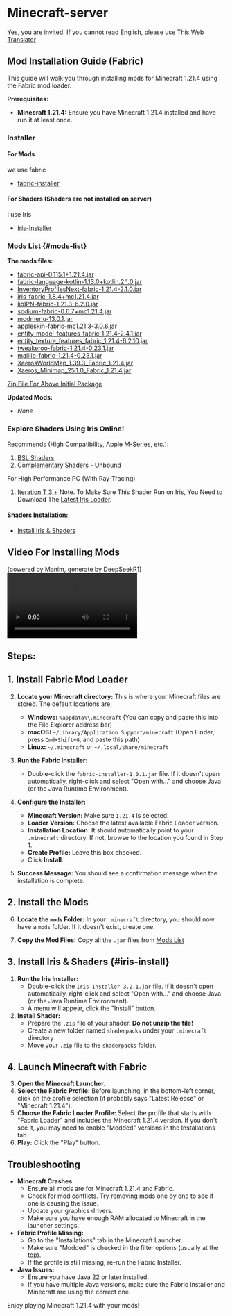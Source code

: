 # Minecraft-server

Yes, you are invited. If you cannot read English, please use [This Web Translator](https://immersivetranslate.com/en/)

## Mod Installation Guide (Fabric)

This guide will walk you through installing mods for Minecraft 1.21.4 using the Fabric mod loader.

**Prerequisites:**

*   **Minecraft 1.21.4:**  Ensure you have Minecraft 1.21.4 installed and have run it at least once.

### Installer

#### For Mods

we use fabric

*  [fabric-installer](https://fabricmc.net/use/installer/)

#### For Shaders (Shaders are not installed on server)

I use Iris

-  [Iris-Installer](https://www.irisshaders.dev/download)

### Mods List {#mods-list}

**The mods files:** 
*   [fabric-api-0.115.1+1.21.4.jar](https://modrinth.com/mod/fabric-api/version/0.115.1+1.21.4)
*   [fabric-language-kotlin-1.13.0+kotlin.2.1.0.jar](https://www.curseforge.com/minecraft/mc-mods/fabric-language-kotlin/files/5950505)
*   [InventoryProfilesNext-fabric-1.21.4-2.1.0.jar](https://www.curseforge.com/minecraft/mc-mods/inventory-profiles-next/files/5937110)
*   [iris-fabric-1.8.4+mc1.21.4.jar](https://modrinth.com/mod/iris/version/1.8.4+1.21.4-fabric)
*   [libIPN-fabric-1.21.3-6.2.0.jar](https://modrinth.com/mod/libipn/version/fabric-1.21.3-6.2.0)
*   [sodium-fabric-0.6.7+mc1.21.4.jar](https://modrinth.com/mod/sodium/version/mc1.21.4-0.6.7-fabric)
*   [modmenu-13.0.1.jar](https://modrinth.com/mod/modmenu/version/13.0.1)
*   [appleskin-fabric-mc1.21.3-3.0.6.jar](https://modrinth.com/mod/appleskin/version/cHQjeYVS)
*   [entity_model_features_fabric_1.21.4-2.4.1.jar](https://modrinth.com/mod/entity-model-features/version/n0dDeW4R)
*   [entity_texture_features_fabric_1.21.4-6.2.10.jar](https://modrinth.com/mod/entitytexturefeatures/version/441qELLe)
*   [tweakeroo-fabric-1.21.4-0.23.1.jar](https://modrinth.com/mod/tweakeroo/version/0.23.1)
*   [malilib-fabric-1.21.4-0.23.1.jar](https://modrinth.com/mod/malilib/version/0.23.1)
*   [XaerosWorldMap_1.39.3_Fabric_1.21.4.jar](https://modrinth.com/mod/xaeros-world-map/version/1.39.3_Fabric_1.21.4)
*   [Xaeros_Minimap_25.1.0_Fabric_1.21.4.jar](https://modrinth.com/mod/xaeros-minimap/version/25.1.0_Fabric_1.21.4)

[Zip File For Above Initial Package](https://drive.google.com/file/d/1cDLm9mCsZr_2qInrS151-V_he-tW7v_H/view?usp=sharing)

**Updated Mods:**
* *None*
### Explore Shaders Using Iris Online!

Recommends (High Compatibility, Apple M-Series, etc.):
1. [BSL Shaders](https://modrinth.com/shader/bsl-shaders/version/8.4.01.2)
2. [Complementary Shaders - Unbound](https://modrinth.com/shader/complementary-unbound/version/r5.4)

For High Performance PC (With Ray-Tracing)
1. [Iteration T 3.+](https://texture-packs.com/shaders/iteration/#download)
Note. To Make Sure This Shader Run on Iris, You Need to Download The [Latest Iris Loader](https://www.irisshaders.dev/download). 

#### Shaders Installation:
- [Install Iris & Shaders](#iris-install)
## Video For Installing Mods

(powered by Manim, generate by DeepSeekR1)
<video  controls>
  <source src="FabricInstallationOptimized.mp4" type="video/mp4">
</video>


## Steps:

## 1. Install Fabric Mod Loader

2.  **Locate your Minecraft directory:** This is where your Minecraft files are stored. The default locations are:
    *   **Windows:** `%appdata%\.minecraft` (You can copy and paste this into the File Explorer address bar)
    *   **macOS:** `~/Library/Application Support/minecraft` (Open Finder, press `Cmd+Shift+G`, and paste this path)
    *   **Linux:** `~/.minecraft` or `~/.local/share/minecraft`

3.  **Run the Fabric Installer:**
    *   Double-click the `fabric-installer-1.0.1.jar` file.  If it doesn't open automatically, right-click and select "Open with..." and choose Java (or the Java Runtime Environment).

4.  **Configure the Installer:**
    *   **Minecraft Version:** Make sure `1.21.4` is selected.
    *   **Loader Version:** Choose the latest available Fabric Loader version.
    *   **Installation Location:** It should automatically point to your `.minecraft` directory.  If not, browse to the location you found in Step 1.
    *   **Create Profile:**  Leave this box checked.
    *   Click **Install**.

5.  **Success Message:**  You should see a confirmation message when the installation is complete.

## 2. Install the Mods

6.  **Locate the `mods` Folder:**  In your `.minecraft` directory, you should now have a `mods` folder. If it doesn't exist, create one.

7.  **Copy the Mod Files:** Copy all the `.jar` files from [Mods List](#mods-list)

## 3. Install Iris & Shaders {#iris-install}
1.  **Run the Iris Installer:**
    *   Double-click the `Iris-Installer-3.2.1.jar` file.  If it doesn't open automatically, right-click and select "Open with..." and choose Java (or the Java Runtime Environment).
    *   A menu will appear, click the "Install" button.
2. **Install Shader:**
	-   Prepare the `.zip` file of your shader. **Do not unzip the file!** 
	-   Create a new folder named `shaderpacks` under your `.minecraft` directory
	-   Move your `.zip` file to the `shaderpacks` folder.

## 4. Launch Minecraft with Fabric

3.  **Open the Minecraft Launcher.**
4.  **Select the Fabric Profile:** Before launching, in the bottom-left corner, click on the profile selection (it probably says "Latest Release" or "Minecraft 1.21.4").
5.  **Choose the Fabric Loader Profile:**  Select the profile that starts with "Fabric Loader" and includes the Minecraft 1.21.4 version.  If you don't see it, you may need to enable "Modded" versions in the Installations tab.
6.  **Play:** Click the "Play" button.

## Troubleshooting

*   **Minecraft Crashes:**
    *   Ensure all mods are for Minecraft 1.21.4 and Fabric.
    *   Check for mod conflicts. Try removing mods one by one to see if one is causing the issue.
    *   Update your graphics drivers.
    *   Make sure you have enough RAM allocated to Minecraft in the launcher settings.
*   **Fabric Profile Missing:**
    *   Go to the "Installations" tab in the Minecraft Launcher.
    *   Make sure "Modded" is checked in the filter options (usually at the top).
    *   If the profile is still missing, re-run the Fabric Installer.
*   **Java Issues:**
    *   Ensure you have Java 22 or later installed.
    *   If you have multiple Java versions, make sure the Fabric Installer and Minecraft are using the correct one.

Enjoy playing Minecraft 1.21.4 with your mods!

